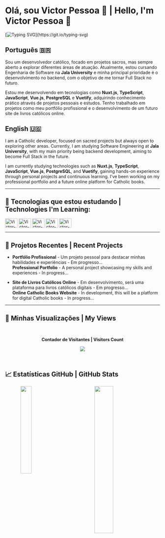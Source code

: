 # Olá, sou Victor Pessoa 👋 | Hello, I'm Victor Pessoa 👋

[![Typing SVG](https://readme-typing-svg.herokuapp.com/?color=00bfbf&size=35&center=true&vCenter=true&width=1000&lines=Hello,+World!!!;My+Name´s+Victor+Pessoa;Backend+Developer;Always+Learning+New+Technologies!)](https://git.io/typing-svg)

## Português 🇧🇷

Sou um desenvolvedor católico, focado em projetos sacros, mas sempre aberto a explorar diferentes áreas de atuação. Atualmente, estou cursando Engenharia de Software na **Jala University** e minha principal prioridade é o desenvolvimento no backend, com o objetivo de me tornar Full Stack no futuro.

Estou me desenvolvendo em tecnologias como **Nuxt.js**, **TypeScript**, **JavaScript**, **Vue.js**, **PostgreSQL** e **Vuetify**, adquirindo conhecimento prático através de projetos pessoais e estudos. Tenho trabalhado em projetos como meu portfólio profissional e o desenvolvimento de um futuro site de livros católicos online.



## English 🇺🇸

I am a Catholic developer, focused on sacred projects but always open to exploring other areas. Currently, I am studying Software Engineering at **Jala University**, with my main priority being backend development, aiming to become Full Stack in the future.

I am currently studying technologies such as **Nuxt.js**, **TypeScript**, **JavaScript**, **Vue.js**, **PostgreSQL**, and **Vuetify**, gaining hands-on experience through personal projects and continuous learning. I’ve been working on my professional portfolio and a future online platform for Catholic books.

---

## 🚀 Tecnologias que estou estudando | Technologies I'm Learning:

<div>
  <img align="center" alt="Victor-SQL" height="30" width="40" src="https://cdn.jsdelivr.net/gh/devicons/devicon/icons/postgresql/postgresql-original.svg">
  <img align="center" alt="Victor-Vue" height="30" width="40" src="https://cdn.jsdelivr.net/gh/devicons/devicon/icons/vuejs/vuejs-original.svg">
  <img align="center" alt="Victor-Nuxt" height="30" width="40" src="https://cdn.jsdelivr.net/gh/devicons/devicon/icons/nuxtjs/nuxtjs-original.svg">
  <img align="center" alt="Victor-JS" height="30" width="40" src="https://cdn.jsdelivr.net/gh/devicons/devicon/icons/javascript/javascript-original.svg">
  <img align="center" alt="Victor-TS" height="30" width="40" src="https://cdn.jsdelivr.net/gh/devicons/devicon/icons/typescript/typescript-original.svg">
</div>

---



## 🌱 Projetos Recentes | Recent Projects

- **Portfólio Profissional** - Um projeto pessoal para destacar minhas habilidades e experiências - Em progresso...  
  **Professional Portfolio** - A personal project showcasing my skills and experiences - In progress...

- **Site de Livros Católicos Online** - Em desenvolvimento, será uma plataforma para livros católicos digitais - Em progresso...  
  **Online Catholic Books Website** - In development, this will be a platform for digital Catholic books - In progress... 

---

## 👀 Minhas Visualizações | My Views

<div align="center">
<br><p align="centre"><b>Contador de Visitantes | Visitors Count</b></p>  
<p align="center"><img align="center" src="https://profile-counter.glitch.me/{victorpessoa01}/count.svg"/></p> 
<br>
</div>

## 📈 Estatísticas GitHub | GitHub Stats

<div align="center">
  <img width="27%" align="left" src="https://github-readme-stats.vercel.app/api/top-langs/?username=victorpessoa01&layout=compact&langs_count=7&theme=radical&title_color=fff&text_color=fff" />
  <img width="35%" src="https://github-readme-stats.vercel.app/api?username=victorpessoa01&show_icons=true&theme=radical&title_color=fff&text_color=fff" />
</div>
